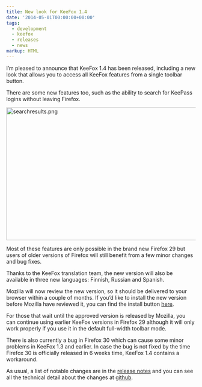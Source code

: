 ```yaml
---
title: New look for KeeFox 1.4
date: '2014-05-01T00:00:00+00:00'
tags:
  - development
  - keefox
  - releases
  - news
markup: HTML
---
```

<p>I’m pleased to announce that KeeFox 1.4 has been released, including a new look that allows you to access all KeeFox features from a single toolbar button.
</p>
<p>There are some new features too, such as the ability to search for KeePass logins without leaving Firefox.
</p>
<p><a href="/img/searchresults.png" title="searchresults.png"><img src="/img/searchresults.png" alt="searchresults.png" class="center" height="353" width="600" style=""></a> 
</p>
<p>Most of these features are only possible in the brand new Firefox 29 but users of older versions of Firefox will still benefit from a few minor changes and bug fixes.
</p>
<p>Thanks to the KeeFox translation team, the new version will also be available in three new languages: Finnish, Russian and Spanish.
</p>
<p>Mozilla will now review the new version, so it should be delivered to your browser within a couple of months. If you’d like to install the new version before Mozilla have reviewed it, you can find the install button <a href="https://addons.mozilla.org/en-US/firefox/addon/keefox/versions/1.4.0" target="_blank">here</a>.
</p>
<p>For those that wait until the approved version is released by Mozilla, you can continue using earlier KeeFox versions in Firefox 29 although it will only work properly if you use it in the default full-width toolbar mode.
</p>
<p>There is also currently a bug in Firefox 30 which can cause some minor problems in KeeFox 1.3 and earlier. In case the bug is not fixed by the time Firefox 30 is officially released in 6 weeks time, KeeFox 1.4 contains a workaround.
</p>
<p>As usual, a list of notable changes are in the <a href="https://addons.mozilla.org/en-US/firefox/addon/keefox/versions/1.4.0" target="_blank">release notes</a> and you can see all the technical detail about the changes at <a href="https://github.com/luckyrat/KeeFox" target="_blank">github</a>.</p>
